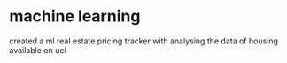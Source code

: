 # machine learning
created a ml real estate pricing tracker with analysing the data of housing available on uci
